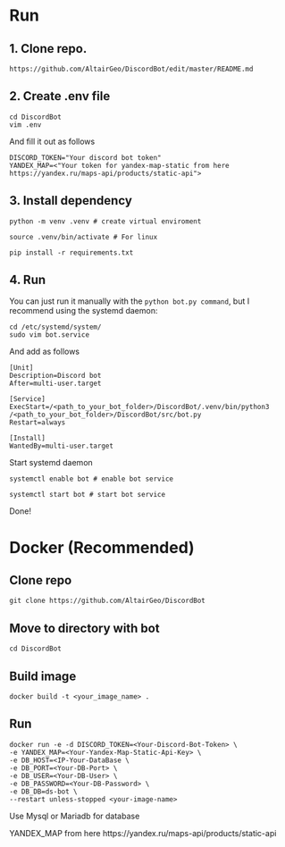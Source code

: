 # Run
## 1. Clone repo.
  ```
  https://github.com/AltairGeo/DiscordBot/edit/master/README.md
  ```
## 2. Create .env file
  ```
  cd DiscordBot
  vim .env
  ```
And fill it out as follows
  ```
  DISCORD_TOKEN="Your discord bot token"
  YANDEX_MAP=<"Your token for yandex-map-static from here https://yandex.ru/maps-api/products/static-api">
  ```

## 3. Install dependency
  ```
  python -m venv .venv # create virtual enviroment
  
  source .venv/bin/activate # For linux
  
  pip install -r requirements.txt
  ```
## 4. Run
You can just run it manually with the ```python bot.py command```, but I recommend using the systemd daemon:
  ```
  cd /etc/systemd/system/
  sudo vim bot.service
  ```
  And add as follows
  ```
  [Unit]
  Description=Discord bot
  After=multi-user.target
  
  [Service]
  ExecStart=/<path_to_your_bot_folder>/DiscordBot/.venv/bin/python3 /<path_to_your_bot_folder>/DiscordBot/src/bot.py
  Restart=always
  
  [Install]
  WantedBy=multi-user.target
  ```
  Start systemd daemon
  ```
  systemctl enable bot # enable bot service
  
  systemctl start bot # start bot service
  ```
  Done!

# Docker (Recommended)

## Clone repo
```
git clone https://github.com/AltairGeo/DiscordBot
```
## Move to directory with bot
```
cd DiscordBot
```
## Build image
```
docker build -t <your_image_name> .
```
## Run
```
docker run -e -d DISCORD_TOKEN=<Your-Discord-Bot-Token> \
-e YANDEX_MAP=<Your-Yandex-Map-Static-Api-Key> \
-e DB_HOST=<IP-Your-DataBase \
-e DB_PORT=<Your-DB-Port> \
-e DB_USER=<Your-DB-User> \
-e DB_PASSWORD=<Your-DB-Password> \
-e DB_DB=ds-bot \
--restart unless-stopped <your-image-name>
```

<p>Use Mysql or Mariadb for database</p>

<p>YANDEX_MAP from here https://yandex.ru/maps-api/products/static-api</p>
